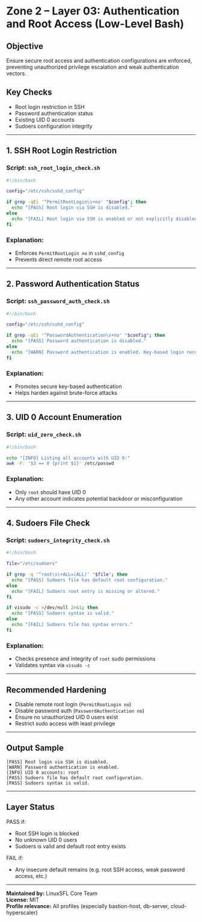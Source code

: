 # Zone 2 – Layer 03: Authentication and Root Access (Low-Level Bash)

## Objective
Ensure secure root access and authentication configurations are enforced, preventing unauthorized privilege escalation and weak authentication vectors.

## Key Checks
- Root login restriction in SSH
- Password authentication status
- Existing UID 0 accounts
- Sudoers configuration integrity

---

## 1. SSH Root Login Restriction

### Script: `ssh_root_login_check.sh`
```bash
#!/bin/bash

config="/etc/ssh/sshd_config"

if grep -qEi '^PermitRootLogin\s+no' "$config"; then
  echo "[PASS] Root login via SSH is disabled."
else
  echo "[FAIL] Root login via SSH is enabled or not explicitly disabled."
fi
```

### Explanation:
- Enforces `PermitRootLogin no` in `sshd_config`
- Prevents direct remote root access

---

## 2. Password Authentication Status

### Script: `ssh_password_auth_check.sh`
```bash
#!/bin/bash

config="/etc/ssh/sshd_config"

if grep -qEi '^PasswordAuthentication\s+no' "$config"; then
  echo "[PASS] Password authentication is disabled."
else
  echo "[WARN] Password authentication is enabled. Key-based login recommended."
fi
```

### Explanation:
- Promotes secure key-based authentication
- Helps harden against brute-force attacks

---

## 3. UID 0 Account Enumeration

### Script: `uid_zero_check.sh`
```bash
#!/bin/bash

echo "[INFO] Listing all accounts with UID 0:"
awk -F: '$3 == 0 {print $1}' /etc/passwd
```

### Explanation:
- Only `root` should have UID 0
- Any other account indicates potential backdoor or misconfiguration

---

## 4. Sudoers File Check

### Script: `sudoers_integrity_check.sh`
```bash
#!/bin/bash

file="/etc/sudoers"

if grep -q '^root\s\+ALL=(ALL)' "$file"; then
  echo "[PASS] Sudoers file has default root configuration."
else
  echo "[FAIL] Sudoers root entry is missing or altered."
fi

if visudo -c >/dev/null 2>&1; then
  echo "[PASS] Sudoers syntax is valid."
else
  echo "[FAIL] Sudoers file has syntax errors."
fi
```

### Explanation:
- Checks presence and integrity of `root` sudo permissions
- Validates syntax via `visudo -c`

---

## Recommended Hardening
- Disable remote root login (`PermitRootLogin no`)
- Disable password auth (`PasswordAuthentication no`)
- Ensure no unauthorized UID 0 users exist
- Restrict sudo access with least privilege

---

## Output Sample
```
[PASS] Root login via SSH is disabled.
[WARN] Password authentication is enabled.
[INFO] UID 0 accounts: root
[PASS] Sudoers file has default root configuration.
[PASS] Sudoers syntax is valid.
```

---

## Layer Status
PASS if:
- Root SSH login is blocked
- No unknown UID 0 users
- Sudoers is valid and default root entry exists

FAIL if:
- Any insecure default remains (e.g. root SSH access, weak password access, etc.)

---

**Maintained by:** LinuxSFL Core Team  
**License:** MIT  
**Profile relevance:** All profiles (especially bastion-host, db-server, cloud-hyperscaler)

